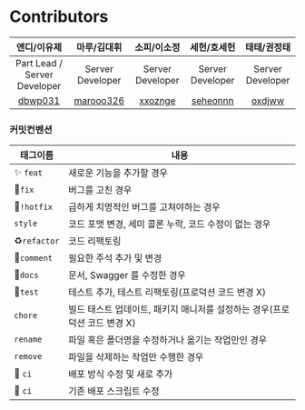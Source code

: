 # Contributors

|                         앤디/이유제                         |                           마루/김대휘                           |                         소피/이소정                         |                          세헌/호세헌                          |                        태태/권정태                        |
|:------------------------------------------------------:|:----------------------------------------------------------:|:------------------------------------------------------:|:--------------------------------------------------------:|:----------------------------------------------------:|
|              Part Lead / Server Developer              |                      Server Developer                      |                    Server Developer                    |                     Server Developer                     |                   Server Developer                   |
| <center>[dbwp031](https://github.com/dbwp031)</center> | <center>[marooo326](https://github.com/marooo326)</center> | <center>[xxoznge](https://github.com/xxoznge)</center> | <center>[seheonnn](https://github.com/seheonnn)</center> | <center>[oxdjww](https://github.com/oxdjww)</center> |

### 커밋컨벤션

| 태그이름                       | 내용                                          |
|----------------------------|---------------------------------------------|
| :sparkles: `feat`          | 새로운 기능을 추가할 경우                              |
| :bug:`fix `                | 버그를 고친 경우                                   |
| :bug:`!hotfix`             | 급하게 치명적인 버그를 고쳐야하는 경우                       |
| `style`                    | 코드 포맷 변경, 세미 콜론 누락, 코드 수정이 없는 경우            |
| :recycle:`refactor`        | 코드 리팩토링                                     |
| :memo:`comment`            | 필요한 주석 추가 및 변경                              |
| :memo:`docs`	              | 문서, Swagger 를 수정한 경우                        |
| :hammer:`test`             | 테스트 추가, 테스트 리팩토링(프로덕션 코드 변경 X)              |
| `chore`	                   | 빌드 태스트 업데이트, 패키지 매니저를 설정하는 경우(프로덕션 코드 변경 X) |
| `rename`                   | 파일 혹은 폴더명을 수정하거나 옮기는 작업만인 경우                |
| `remove`                   | 파일을 삭제하는 작업만 수행한 경우                         |
| :construction_worker: `ci` | 배포 방식 수정 및 새로 추가                            |
| :green_heart: `ci`         | 기존 배포 스크립트 수정                               |
